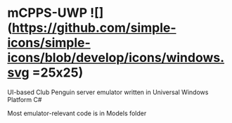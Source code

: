 # mCPPS-UWP ![](https://github.com/simple-icons/simple-icons/blob/develop/icons/windows.svg =25x25)
UI-based Club Penguin server emulator written in Universal Windows Platform C#

Most emulator-relevant code is in Models folder
